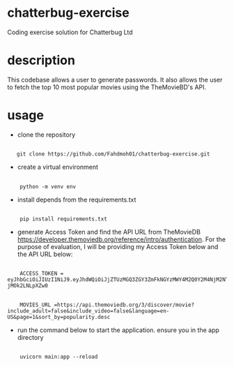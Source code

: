 # chatterbug-exercise
Coding exercise solution for Chatterbug Ltd

# description
This codebase allows a user to generate passwords. It also allows the user to fetch the top 10
most popular movies using the TheMovieBD's API.

# usage

* clone the repository
##
       git clone https://github.com/Fahdmoh01/chatterbug-exercise.git 

* create a virtual environment
##
        python -m venv env

* install depends from the requirements.txt
##
        pip install requirements.txt

* generate Access Token and find the API URL  from TheMovieDB https://developer.themoviedb.org/reference/intro/authentication. For the purpose of evaluation, I will be providing my Access Token below and the API URL below:
##
        ACCESS_TOKEN = eyJhbGciOiJIUzI1NiJ9.eyJhdWQiOiJjZTUzMGQ3ZGY3ZmFkNGYzMWY4M2Q0Y2M4NjM2NTIzNiIsInN1YiI6IjYwNWRmOTEyZjNlMGRmMDA3MzkxNDViMSIsInNjb3BlcyI6WyJhcGlfcmVhZCJdLCJ2ZXJzaW9uIjoxfQ.e8nwm4dk5HMerwzFSRoY6oLcaIEoy-jMOk2LNLpXZw0
##
        MOVIES_URL =https://api.themoviedb.org/3/discover/movie?include_adult=false&include_video=false&language=en-US&page=1&sort_by=popularity.desc

* run the command below to start the application. ensure you in the app directory
##
        uvicorn main:app --reload